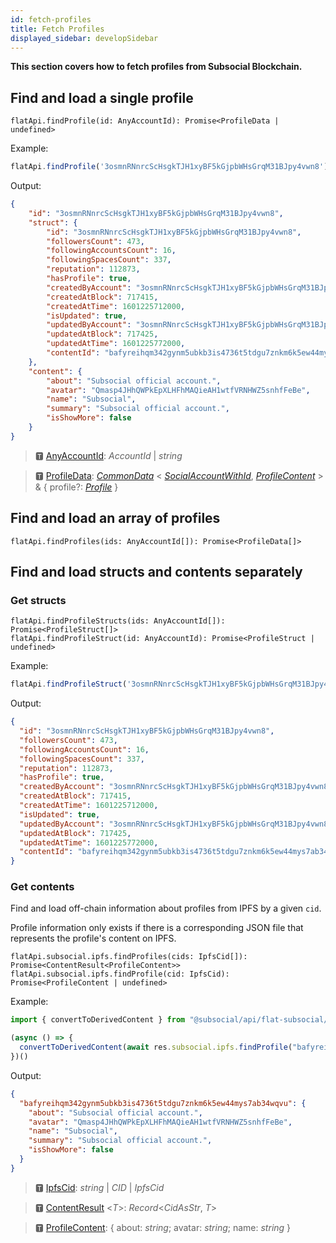 ```yaml
---
id: fetch-profiles
title: Fetch Profiles
displayed_sidebar: developSidebar
---
```


**This section covers how to fetch profiles from Subsocial Blockchain.**

## Find and load a single profile

```
flatApi.findProfile(id: AnyAccountId): Promise<ProfileData | undefined>
```

Example:

```javascript
flatApi.findProfile('3osmnRNnrcScHsgkTJH1xyBF5kGjpbWHsGrqM31BJpy4vwn8')
```

Output: 

```json
{
    "id": "3osmnRNnrcScHsgkTJH1xyBF5kGjpbWHsGrqM31BJpy4vwn8",
    "struct": {
        "id": "3osmnRNnrcScHsgkTJH1xyBF5kGjpbWHsGrqM31BJpy4vwn8",
        "followersCount": 473,
        "followingAccountsCount": 16,
        "followingSpacesCount": 337,
        "reputation": 112873,
        "hasProfile": true,
        "createdByAccount": "3osmnRNnrcScHsgkTJH1xyBF5kGjpbWHsGrqM31BJpy4vwn8",
        "createdAtBlock": 717415,
        "createdAtTime": 1601225712000,
        "isUpdated": true,
        "updatedByAccount": "3osmnRNnrcScHsgkTJH1xyBF5kGjpbWHsGrqM31BJpy4vwn8",
        "updatedAtBlock": 717425,
        "updatedAtTime": 1601225772000,
        "contentId": "bafyreihqm342gynm5ubkb3is4736t5tdgu7znkm6k5ew44mys7ab34wqvu"
    },
    "content": {
        "about": "Subsocial official account.",
        "avatar": "Qmasp4JHhQWPkEpXLHFhMAQieAH1wtfVRNHWZ5snhfFeBe",
        "name": "Subsocial",
        "summary": "Subsocial official account.",
        "isShowMore": false
    }
}
```

> 🆃 [AnyAccountId](https://docs.subsocial.network/js-docs/js-sdk/modules.html#anyaccountid): *AccountId* | *string*

> 🆃 [ProfileData](https://docs.subsocial.network/js-docs/js-sdk/modules/dto.html#profiledata): [*CommonData*](https://docs.subsocial.network/js-docs/js-sdk/modules/dto.html#commondata) < [*SocialAccountWithId*](https://docs.subsocial.network/js-docs/js-sdk/modules/dto.html#socialaccountwithid), [*ProfileContent*](https://docs.subsocial.network/js-docs/js-sdk/modules.html#profilecontent) > & { profile?: [*Profile*](https://docs.subsocial.network/js-docs/js-sdk/interfaces/interfaces.profile.html) }


## Find and load an array of profiles

```
flatApi.findProfiles(ids: AnyAccountId[]): Promise<ProfileData[]>
```

## Find and load structs and contents separately

### Get structs

```
flatApi.findProfileStructs(ids: AnyAccountId[]): Promise<ProfileStruct[]>
flatApi.findProfileStruct(id: AnyAccountId): Promise<ProfileStruct | undefined>
```

Example:

```typescript
flatApi.findProfileStruct('3osmnRNnrcScHsgkTJH1xyBF5kGjpbWHsGrqM31BJpy4vwn8')
```

Output:

```json
{
  "id": "3osmnRNnrcScHsgkTJH1xyBF5kGjpbWHsGrqM31BJpy4vwn8",
  "followersCount": 473,
  "followingAccountsCount": 16,
  "followingSpacesCount": 337,
  "reputation": 112873,
  "hasProfile": true,
  "createdByAccount": "3osmnRNnrcScHsgkTJH1xyBF5kGjpbWHsGrqM31BJpy4vwn8",
  "createdAtBlock": 717415,
  "createdAtTime": 1601225712000,
  "isUpdated": true,
  "updatedByAccount": "3osmnRNnrcScHsgkTJH1xyBF5kGjpbWHsGrqM31BJpy4vwn8",
  "updatedAtBlock": 717425,
  "updatedAtTime": 1601225772000,
  "contentId": "bafyreihqm342gynm5ubkb3is4736t5tdgu7znkm6k5ew44mys7ab34wqvu"
}
```

### Get contents

Find and load off-chain information about profiles from IPFS by a given `cid`.

Profile information only exists if there is a corresponding JSON file that represents the profile's content on IPFS.

```
flatApi.subsocial.ipfs.findProfiles(cids: IpfsCid[]): Promise<ContentResult<ProfileContent>>
flatApi.subsocial.ipfs.findProfile(cid: IpfsCid): Promise<ProfileContent | undefined>
```

Example: 

```typescript
import { convertToDerivedContent } from "@subsocial/api/flat-subsocial/utils";

(async () => {
  convertToDerivedContent(await res.subsocial.ipfs.findProfile("bafyreihqm342gynm5ubkb3is4736t5tdgu7znkm6k5ew44mys7ab34wqvu"))
})()
```

Output: 

```json
{
  "bafyreihqm342gynm5ubkb3is4736t5tdgu7znkm6k5ew44mys7ab34wqvu": {
    "about": "Subsocial official account.",
    "avatar": "Qmasp4JHhQWPkEpXLHFhMAQieAH1wtfVRNHWZ5snhfFeBe",
    "name": "Subsocial",
    "summary": "Subsocial official account.",
    "isShowMore": false
  }
}
```


> 🆃 [IpfsCid](https://docs.subsocial.network/js-docs/js-sdk/modules.html#ipfscid): *string* | *CID* | *IpfsCid*

> 🆃 [ContentResult](https://docs.subsocial.network/js-docs/js-sdk/modules.html#contentresult) <*T*>: *Record*<*CidAsStr*, *T*>

> 🆃 [ProfileContent](https://docs.subsocial.network/js-docs/js-sdk/modules.html#profilecontent): { about: *string*; avatar: *string*; name: *string* }
